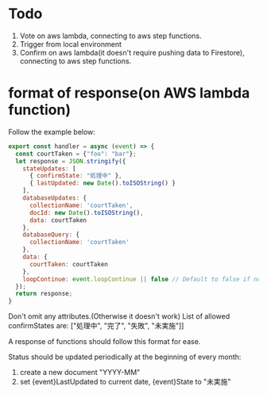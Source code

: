 # Todo
1. Vote on aws lambda, connecting to aws step functions.
2. Trigger from local environment
3. Confirm on aws lambda(it doesn't require pushing data to Firestore), connecting to aws step functions.

# format of response(on AWS lambda function)
Follow the example below:
```javascript
export const handler = async (event) => {
  const courtTaken = {"foo": "bar"};
  let response = JSON.stringify({
    stateUpdates: [
      { confirmState: "処理中" },
      { lastUpdated: new Date().toISOString() }
    ],
    databaseUpdates: {
      collectionName: 'courtTaken',
      docId: new Date().toISOString(),
      data: courtTaken
    },
    databaseQuery: {
      collectionName: 'courtTaken'
    },
    data: {
      courtTaken: courtTaken
    },
    loopContinue: event.loopContinue || false // Default to false if not provided
  });
  return response;
}
```
Don't omit any attributes.(Otherwise it doesn't work)
List of allowed confirmStates are:
["処理中", "完了", "失敗", "未実施"]]

A response of functions should follow this format for ease.

Status should be updated periodically at the beginning of every month:
1. create a new document "YYYY-MM"
2. set {event}LastUpdated to current date, {event}State to "未実施"
